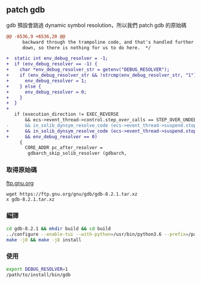 ## patch gdb

gdb 預設會跳過 dynamic symbol resolution，所以我們 patch gdb 的原始碼

```diff
@@ -6536,9 +6536,20 @@
      backward through the trampoline code, and that's handled further
      down, so there is nothing for us to do here.  */

+  static int env_debug_resolver = -1;
+  if (env_debug_resolver == -1) {
+    char *env_debug_resolver_str = getenv("DEBUG_RESOLVER");
+    if (env_debug_resolver_str && !strcmp(env_debug_resolver_str, "1")) {
+      env_debug_resolver = 1;
+    } else {
+      env_debug_resolver = 0;
+    }
+  }
+
   if (execution_direction != EXEC_REVERSE
       && ecs->event_thread->control.step_over_calls == STEP_OVER_UNDEBUGGABLE
-      && in_solib_dynsym_resolve_code (ecs->event_thread->suspend.stop_pc))
+      && in_solib_dynsym_resolve_code (ecs->event_thread->suspend.stop_pc)
+      && env_debug_resolver == 0)
     {
       CORE_ADDR pc_after_resolver =
        gdbarch_skip_solib_resolver (gdbarch,
```

### 取得原始碼

[ftp.gnu.org](https://ftp.gnu.org/gnu/gdb/)

```
wget https://ftp.gnu.org/gnu/gdb/gdb-8.2.1.tar.xz
x gdb-8.2.1.tar.xz
```

### 編譯

```bash
cd gdb-8.2.1 && mkdir build && cd build
../configure --enable-tui --with-python=/usr/bin/python3.6 --prefix=/path/to/install
make -j8 && make -j8 install
```

### 使用

```bash
export DEBUG_RESOLVER=1
/path/to/install/bin/gdb
```

[^1]:
    https://www.youtube.com/watch?v=wsIvqd9YqTI
[^2]:
    http://rk700.github.io/2015/08/09/return-to-dl-resolve/
